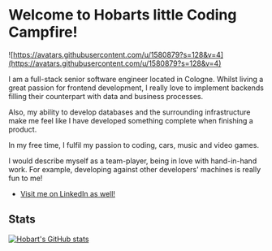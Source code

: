 # Welcome to Hobarts little Coding Campfire!
![https://avatars.githubusercontent.com/u/1580879?s=128&v=4](https://avatars.githubusercontent.com/u/1580879?s=128&v=4)

I am a full-stack senior software engineer located in Cologne. Whilst living a great passion for frontend development, I really love to implement backends filling their counterpart with data and business processes.

Also, my ability to develop databases and the surrounding infrastructure make me feel like I have developed something complete when finishing a product.

In my free time, I fulfil my passion to coding, cars, music and video games.

I would describe myself as a team-player, being in love with hand-in-hand work. For example, developing against other developers' machines is really fun to me!

- [Visit me on LinkedIn as well!](https://www.linkedin.com/in/marco-klein-2781ab31/)

## Stats

[![Hobart's GitHub stats](https://github-readme-stats.vercel.app/api?username=hobart2967&show_icons=true&theme=radical)](https://github.com/hobart2967)
